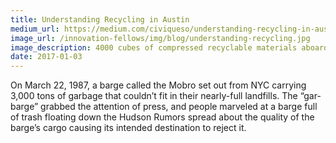 ```yaml
---
title: Understanding Recycling in Austin
medium_url: https://medium.com/civiqueso/understanding-recycling-in-austin-texas-397a7b42d76f
image_url: /innovation-fellows/img/blog/understanding-recycling.jpg
image_description: 4000 cubes of compressed recyclable materials aboard the Mobro , J. Conover for Vice Magazine
date: 2017-01-03
---
```


On March 22, 1987, a barge called the Mobro set out from NYC carrying 3,000 tons of garbage that couldn’t fit in their nearly-full landfills. The “gar-barge” grabbed the attention of press, and people marveled at a barge full of trash floating down the Hudson Rumors spread about the quality of the barge’s cargo causing its intended destination to reject it.
